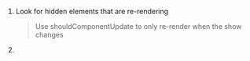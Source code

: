 1. Look for hidden elements that are re-rendering
    > Use shouldComponentUpdate to only re-render when the show changes
2. 